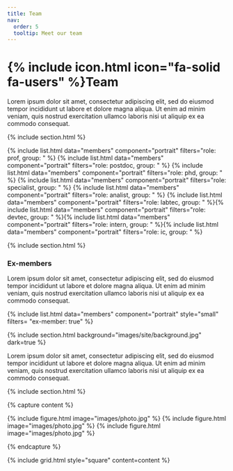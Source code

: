 ```yaml
---
title: Team
nav:
  order: 5
  tooltip: Meet our team
---
```


# {% include icon.html icon="fa-solid fa-users" %}Team

Lorem ipsum dolor sit amet, consectetur adipiscing elit, sed do eiusmod tempor
incididunt ut labore et dolore magna aliqua. Ut enim ad minim veniam, quis
nostrud exercitation ullamco laboris nisi ut aliquip ex ea commodo consequat.

{% include section.html %}

{% include list.html data="members" component="portrait" filters="role: prof, group: " %} {% include list.html data="members" component="portrait" filters="role: postdoc, group: " %} {% include list.html data="members" component="portrait" filters="role: phd, group: " %} {% include list.html data="members" component="portrait" filters="role: specialist, group: " %} {% include list.html data="members" component="portrait" filters="role: analist, group: " %} {% include list.html data="members" component="portrait" filters="role: labtec, group: " %}{% include list.html data="members" component="portrait" filters="role: devtec, group: " %}{% include list.html data="members" component="portrait" filters="role: intern, group: " %}{% include list.html data="members" component="portrait" filters="role: ic, group: " %}

{% include section.html %}

### Ex-members

Lorem ipsum dolor sit amet, consectetur adipiscing elit, sed do eiusmod tempor
incididunt ut labore et dolore magna aliqua. Ut enim ad minim veniam, quis
nostrud exercitation ullamco laboris nisi ut aliquip ex ea commodo consequat.

{% include list.html data="members" component="portrait" style="small" filters= "ex-member: true" %}

{% include section.html background="images/site/background.jpg" dark=true %}

Lorem ipsum dolor sit amet, consectetur adipiscing elit, sed do eiusmod tempor
incididunt ut labore et dolore magna aliqua. Ut enim ad minim veniam, quis
nostrud exercitation ullamco laboris nisi ut aliquip ex ea commodo consequat.

{% include section.html %}

{% capture content %}

  {% include figure.html image="images/photo.jpg" %}
  {% include figure.html image="images/photo.jpg" %}
  {% include figure.html image="images/photo.jpg" %}
  
{% endcapture %}

{% include grid.html style="square" content=content %}

